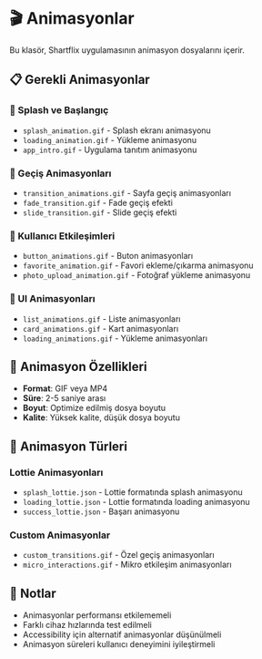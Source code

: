 # 🎬 Animasyonlar

Bu klasör, Shartflix uygulamasının animasyon dosyalarını içerir.

## 📋 Gerekli Animasyonlar

### 🚀 Splash ve Başlangıç
- `splash_animation.gif` - Splash ekranı animasyonu
- `loading_animation.gif` - Yükleme animasyonu
- `app_intro.gif` - Uygulama tanıtım animasyonu

### 🔄 Geçiş Animasyonları
- `transition_animations.gif` - Sayfa geçiş animasyonları
- `fade_transition.gif` - Fade geçiş efekti
- `slide_transition.gif` - Slide geçiş efekti

### 🎯 Kullanıcı Etkileşimleri
- `button_animations.gif` - Buton animasyonları
- `favorite_animation.gif` - Favori ekleme/çıkarma animasyonu
- `photo_upload_animation.gif` - Fotoğraf yükleme animasyonu

### 📱 UI Animasyonları
- `list_animations.gif` - Liste animasyonları
- `card_animations.gif` - Kart animasyonları
- `loading_animations.gif` - Yükleme animasyonları

## 📏 Animasyon Özellikleri

- **Format**: GIF veya MP4
- **Süre**: 2-5 saniye arası
- **Boyut**: Optimize edilmiş dosya boyutu
- **Kalite**: Yüksek kalite, düşük dosya boyutu

## 🎨 Animasyon Türleri

### Lottie Animasyonları
- `splash_lottie.json` - Lottie formatında splash animasyonu
- `loading_lottie.json` - Lottie formatında loading animasyonu
- `success_lottie.json` - Başarı animasyonu

### Custom Animasyonlar
- `custom_transitions.gif` - Özel geçiş animasyonları
- `micro_interactions.gif` - Mikro etkileşim animasyonları

## 📝 Notlar

- Animasyonlar performansı etkilememeli
- Farklı cihaz hızlarında test edilmeli
- Accessibility için alternatif animasyonlar düşünülmeli
- Animasyon süreleri kullanıcı deneyimini iyileştirmeli 
